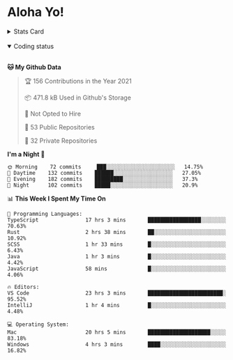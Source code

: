 # Aloha Yo!

<details>
<summary>Stats Card</summary>
 
[![Anurag's github stats](https://github-readme-stats.vercel.app/api?username=GarfieldZHU&show_icons=true&theme=tokyonight)](https://github.com/anuraghazra/github-readme-stats)
 
</details>

<br/>

<details open>

<summary>Coding status</summary>

<br/>

<!--START_SECTION:waka-->
**🐱 My Github Data** 

> 🏆 156 Contributions in the Year 2021
 > 
> 📦 471.8 kB Used in Github's Storage 
 > 
> 🚫 Not Opted to Hire
 > 
> 📜 53 Public Repositories 
 > 
> 🔑 32 Private Repositories  
 > 
**I'm a Night 🦉** 

```text
🌞 Morning    72 commits     ███░░░░░░░░░░░░░░░░░░░░░░   14.75% 
🌆 Daytime    132 commits    ██████░░░░░░░░░░░░░░░░░░░   27.05% 
🌃 Evening    182 commits    █████████░░░░░░░░░░░░░░░░   37.3% 
🌙 Night      102 commits    █████░░░░░░░░░░░░░░░░░░░░   20.9%

```


📊 **This Week I Spent My Time On** 

```text
💬 Programming Languages: 
TypeScript               17 hrs 3 mins       █████████████████░░░░░░░░   70.63% 
Rust                     2 hrs 38 mins       ██░░░░░░░░░░░░░░░░░░░░░░░   10.92% 
SCSS                     1 hr 33 mins        █░░░░░░░░░░░░░░░░░░░░░░░░   6.43% 
Java                     1 hr 3 mins         █░░░░░░░░░░░░░░░░░░░░░░░░   4.42% 
JavaScript               58 mins             █░░░░░░░░░░░░░░░░░░░░░░░░   4.06%

🔥 Editors: 
VS Code                  23 hrs 3 mins       ████████████████████████░   95.52% 
IntelliJ                 1 hr 4 mins         █░░░░░░░░░░░░░░░░░░░░░░░░   4.48%

💻 Operating System: 
Mac                      20 hrs 5 mins       ████████████████████░░░░░   83.18% 
Windows                  4 hrs 3 mins        ████░░░░░░░░░░░░░░░░░░░░░   16.82%

```


<!--END_SECTION:waka-->

</details>
